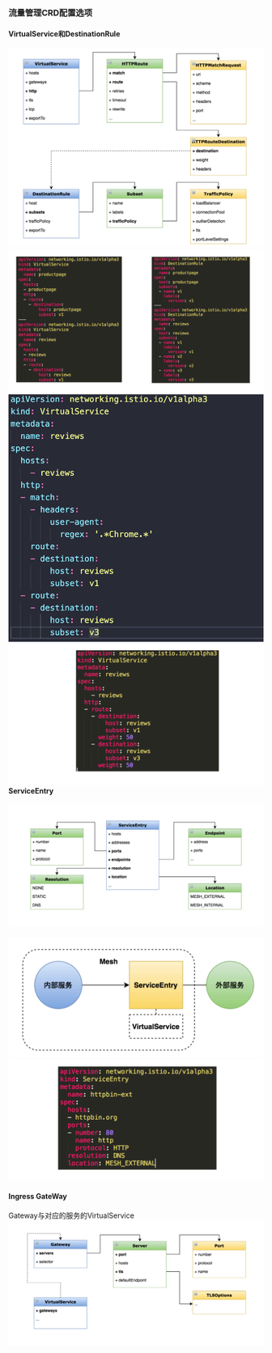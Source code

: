 ### 流量管理CRD配置选项

#### VirtualService和DestinationRule

#### ![](/image/Istio/VirtualService配置选项.png)![](/image/Istio/VirtualService-example.png)![](/image/Istio/VirtualService-headers-example.png)![](/image/Istio/VirtualService-灰度发布.png)ServiceEntry

#### ![](/image/Istio/ServiceEntry配置选项.png)

![](/image/Istio/ServiceEntry.png)![](/image/Istio/ServiceEntry-example.png)

#### Ingress GateWay

Gateway与对应的服务的VirtualService![](/image/Istio/Gateway配置选项.png)

